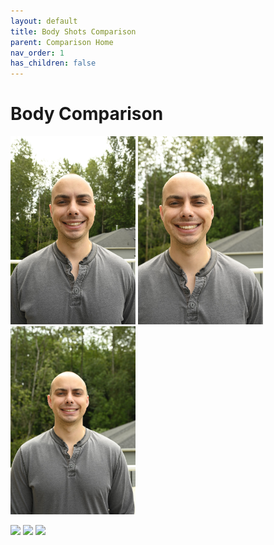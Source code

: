 ```yaml
---
layout: default
title: Body Shots Comparison
parent: Comparison Home
nav_order: 1
has_children: false
---
```


# Body Comparison


<img src="/images/Body/24mm.JPG" width="200"> <img src="/images/Body/35mm.JPG" width="200"> <img src="/images/Body/50mm.JPG" width="200"> 


<img src="/images/Body/58-prime.JPG" width="200"> <img src="/images/Body/85-prime.JPG" width="200"> <img src="/images/Body/105-prime.JPG" width="200"> 